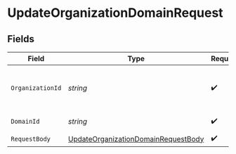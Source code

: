 # UpdateOrganizationDomainRequest


## Fields

| Field                                                                                                 | Type                                                                                                  | Required                                                                                              | Description                                                                                           |
| ----------------------------------------------------------------------------------------------------- | ----------------------------------------------------------------------------------------------------- | ----------------------------------------------------------------------------------------------------- | ----------------------------------------------------------------------------------------------------- |
| `OrganizationId`                                                                                      | *string*                                                                                              | :heavy_check_mark:                                                                                    | The ID of the organization the domain belongs to                                                      |
| `DomainId`                                                                                            | *string*                                                                                              | :heavy_check_mark:                                                                                    | The ID of the domain                                                                                  |
| `RequestBody`                                                                                         | [UpdateOrganizationDomainRequestBody](../../Models/Operations/UpdateOrganizationDomainRequestBody.md) | :heavy_check_mark:                                                                                    | N/A                                                                                                   |